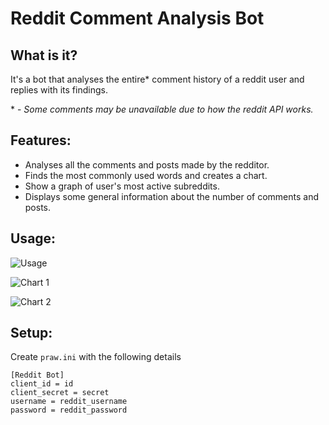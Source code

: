 # Reddit Comment Analysis Bot

## What is it?

It's a bot that analyses the entire* comment history of a reddit user and replies with its findings.

\* - _Some comments may be unavailable due to how the reddit API works._

## Features:

* Analyses all the comments and posts made by the redditor.
* Finds the most commonly used words and creates a chart.
* Show a graph of user's most active subreddits.
* Displays some general information about the number of comments and posts.

## Usage:

![Usage](https://i.imgur.com/2ltlb4p.png)

![Chart 1](https://i.imgur.com/2tjSpaP.png)

![Chart 2](https://i.imgur.com/l99rgFT.png)

## Setup:

Create `praw.ini` with the following details

```
[Reddit Bot]
client_id = id
client_secret = secret
username = reddit_username
password = reddit_password

```
